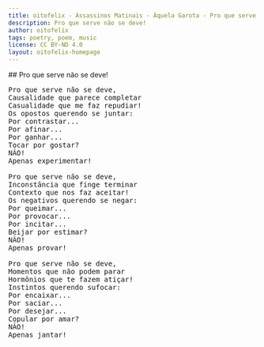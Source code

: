 ```yaml
---
title: oitofelix - Assassinos Matinais - Àquela Garota - Pro que serve não se deve!
description: Pro que serve não se deve!
author: oitofelix
tags: poetry, poem, music
license: CC BY-ND 4.0
layout: oitofelix-homepage
---
```

<div id="markdown" markdown="1">
## Pro que serve não se deve!

<pre class="poem">
Pro que serve não se deve,
Causalidade que parece completar
Casualidade que me faz repudiar!
Os opostos querendo se juntar:
Por contrastar...
Por afinar...
Por ganhar...
Tocar por gostar?
NÃO!
Apenas experimentar!

Pro que serve não se deve,
Inconstância que finge terminar
Contexto que nos faz aceitar!
Os negativos querendo se negar:
Por queimar...
Por provocar...
Por incitar...
Beijar por estimar?
NÃO!
Apenas provar!

Pro que serve não se deve,
Momentos que não podem parar
Hormônios que te fazem atiçar!
Instintos querendo sufocar:
Por encaixar...
Por saciar...
Por desejar...
Copular por amar?
NÃO!
Apenas jantar!
</pre>

</div>

